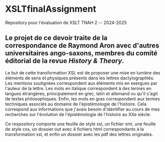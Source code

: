 # XSLTfinalAssignment
Repository pour l'évaluation de XSLT TNAH 2 -- 2024-2025

## Le projet de ce devoir traite de la correspondance de Raymond Aron avec d'autres universitaires ango-saxons, membres du comité éditorial de la revue *History & Theory*.


Le but de cette transformation XSL est de proposer une mise en lumière des éléments de sens et physiques présents dans les lettres dactylographiés. Les mentions soulignées correspondent aux éléments mis en exergues par l'auteur de la lettre. Les mots en italique correspondent à des termes en langues étrangères, principalement en grec, latin et allemand vu qu'il s'agit de textes philosophiques. Enfin, les mots en gras correspondent aux termes techniques associés au domaine de l'épistémologie de l'histoire. Cela correspond aux informations que j'avais besoin d'identifier au cours de mes recherches sur l'évolution de l'épistémologie de l'histoire au XXe siècle. 

Ce respository comporte une feuille de style xsl, un fichier xml, une feuille de style css, un dossier out avec 4 fichiers html correspondants à la transformation xsl, et enfin un dossier avec les pdf des lettres originales. 

